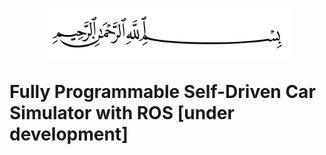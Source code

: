 <p align="center">
    <img width="400" align="center" src="tex/2560px-Basmala" alt="Basmala" />
</p>

# Fully Programmable Self-Driven Car Simulator with ROS [**under development**]
